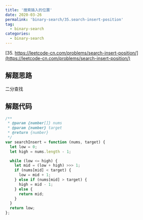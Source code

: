 ```yaml
---
title: '搜索插入的位置'
date: 2020-03-26
permalink: 'binary-search/35.search-insert-position'
tag:
  - binary-search
categories:
  - binary-search
---
```


[35. https://leetcode-cn.com/problems/search-insert-position/](https://leetcode-cn.com/problems/search-insert-position/)

## 解题思路

二分查找

## 解题代码

```js
/**
 * @param {number[]} nums
 * @param {number} target
 * @return {number}
 */
var searchInsert = function (nums, target) {
  let low = 0;
  let high = nums.length - 1;

  while (low <= high) {
    let mid = (low + high) >>> 1;
    if (nums[mid] < target) {
      low = mid + 1;
    } else if (nums[mid] > target) {
      high = mid - 1;
    } else {
      return mid;
    }
  }
  return low;
};
```
